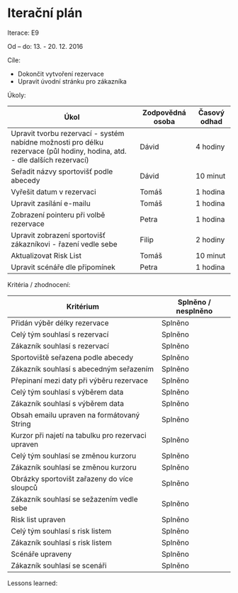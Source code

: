 <h1>Iterační plán</h1>
Iterace: E9 

Od – do: 13. - 20. 12. 2016


Cíle:
- Dokončit vytvoření rezervace
- Upravit úvodní stránku pro zákazníka

Úkoly:

|Úkol|	Zodpovědná osoba|	Časový odhad|
|---|---|---|
|Upravit tvorbu rezervací - systém nabídne možnosti pro délku rezervace (půl hodiny, hodina, atd. - dle dalších rezervací)|Dávid|4 hodiny|
|Seřadit názvy sportovišť podle abecedy|Dávid|10 minut|
|Vyřešit datum v rezervaci|Tomáš|1 hodina|
|Upravit zasílání e-mailu|Tomáš|1 hodina|
|Zobrazení pointeru při volbě rezervace|Petra|1 hodina|
|Upravit zobrazení sportovišť zákazníkovi - řazení vedle sebe|Filip|2 hodiny|
|Aktualizovat Risk List|Tomáš|10 minut|
|Upravit scénáře dle připomínek|Petra|1 hodina|

Kritéria / zhodnocení:

|Kritérium	|Splněno / nesplněno|
|---|---|
|Přidán výběr délky rezervace|Splněno|
|Celý tým souhlasí s rezervací|Splněno|
|Zákazník souhlasí s rezervací|Splněno|
|Sportoviště seřazena podle abecedy|Splněno|
|Zákazník souhlasí s abecedným seřazením|Splněno|
|Přepinaní mezi daty při výběru rezervace|Splněno|
|Celý tým souhlasí s výběrem data|Splněno|
|Zákazník souhlasí s výběrem data|Splněno|
|Obsah emailu upraven na formátovaný String|Splněno|
|Kurzor při najetí na tabulku pro rezervaci upraven|Splněno|
|Celý tým souhlasí se změnou kurzoru|Splněno|
|Zákazník souhlasí se změnou kurzoru|Splněno|
|Obrázky sportovišt zařazeny do více sloupců|Splněno|
|Zákazník souhlasí se sežazením vedle sebe|Splněno|
|Risk list upraven|Splněno|
|Celý tým souhlasí s risk listem|Splněno|
|Zákazník souhlasí s risk listem|Splněno|
|Scénáře upraveny|Splněno|
|Zákazník souhlasí se scenáři|Splněno|


Lessons learned:
